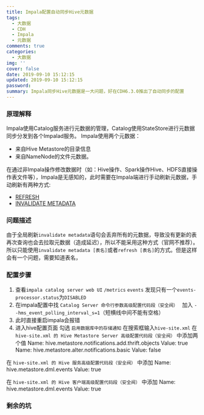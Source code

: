```yaml
---
title: Impala配置自动同步Hive元数据
tags:
  - 大数据
  - CDH
  - Impala
  - 元数据
comments: true
categories:
  - 大数据
img: ''
cover: false
date: 2019-09-10 15:12:15
updated: 2019-09-10 15:12:15
password:
summary: Impala同步Hive元数据是一大问题，好在CDH6.3.0推出了自动同步的配置
---
```

### 原理解释
Impala使用Catalog服务进行元数据的管理，Catalog使用StateStore进行元数据同步分发到各个Impalad服务。
Impala使用两个元数据：
* 来自Hive Metastore的目录信息
* 来自NameNode的文件元数据。

在通过非Impala操作修改数据时（如：Hive操作、Spark操作Hive、HDFS直接操作表文件等），Impala是无感知的，此时需要在Impala端进行手动刷新元数据，手动刷新有两种方式:
* [REFRESH](https://www.cloudera.com/documentation/enterprise/6/6.3/topics/impala_refresh.html#refresh)
* [INVALIDATE METADATA](https://www.cloudera.com/documentation/enterprise/6/6.3/topics/impala_invalidate_metadata.html)

### 问题描述
由于全局刷新`invalidate metadata`语句会丢弃所有的元数据，导致没有更新的表再次查询也会去拉取元数据（造成延迟），所以不能采用这种方式（官网不推荐）。
所以只能使用`invalidate metadata [表名]`或者`refresh [表名]`的方式。但是这样会有一个问题，需要知道表名，

### 配置步骤
1. 查看`impala catalog server web UI`
`/metrics`
`events`
发现只有一个`events-processor.status`为`DISABLED`
2. 在impala配置中找 `Catalog Server 命令行参数高级配置代码段（安全阀） `
加入 `--hms_event_polling_interval_s=1`（短横线中间不能有空格）
3. 此时直接重启impala会报错
4. 进入hive配置页面
勾选 `启用数据库中的存储通知`
在搜索框输入`hive-site.xml`
在 `hive-site.xml 的 Hive Metastore Server 高级配置代码段（安全阀）` 中添加两个值
Name: hive.metastore.notifications.add.thrift.objects
Value: true
Name: hive.metastore.alter.notifications.basic
Value: false

在 `hive-site.xml 的 Hive 服务高级配置代码段（安全阀）` 中添加
Name: hive.metastore.dml.events
Value: true

在 `hive-site.xml 的 Hive 客户端高级配置代码段（安全阀）` 中添加
Name: hive.metastore.dml.events
Value: true

### 剩余的坑
